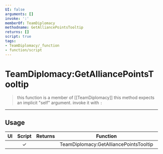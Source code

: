 ```yaml
---
UI: false
arguments: []
invoke: ':'
memberOf: TeamDiplomacy
methodname: GetAlliancePointsTooltip
returns: []
script: true
tags:
- TeamDiplomacy/_function
- function/script
---
```

# TeamDiplomacy:GetAlliancePointsTooltip
> this function is a member of [[TeamDiplomacy]]
> this method expects an implicit "self" argument. invoke it with `:`
-----
## Usage
|  UI | Script | Returns | Function | Arguments |
|:---:|:------:|-------:|:--------:|:---------|
| |✓||TeamDiplomacy:GetAlliancePointsTooltip||
